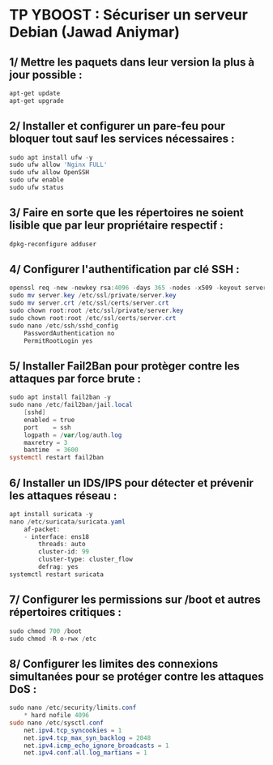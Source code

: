 # TP YBOOST : Sécuriser un serveur Debian (Jawad Aniymar)
## 1/ Mettre les paquets dans leur version la plus à jour possible :
````powershell
apt-get update
apt-get upgrade 
````
## 2/ Installer et configurer un pare-feu pour bloquer tout sauf les services nécessaires :
````powershell
sudo apt install ufw -y
sudo ufw allow 'Nginx FULL'
sudo ufw allow OpenSSH   
sudo ufw enable  
sudo ufw status    
````
## 3/ Faire en sorte que les répertoires ne soient lisible que par leur propriétaire respectif :
````powershell
dpkg-reconfigure adduser
````
## 4/ Configurer l'authentification par clé SSH :
````powershell
openssl req -new -newkey rsa:4096 -days 365 -nodes -x509 -keyout server.key -out server.crt
sudo mv server.key /etc/ssl/private/server.key
sudo mv server.crt /etc/ssl/certs/server.crt
sudo chown root:root /etc/ssl/private/server.key
sudo chown root:root /etc/ssl/certs/server.crt
sudo nano /etc/ssh/sshd_config
    PasswordAuthentication no
    PermitRootLogin yes
````
## 5/ Installer Fail2Ban pour protèger contre les attaques par force brute :
````powershell
sudo apt install fail2ban -y
sudo nano /etc/fail2ban/jail.local
    [sshd]
    enabled = true
    port    = ssh
    logpath = /var/log/auth.log
    maxretry = 3
    bantime  = 3600
systemctl restart fail2ban
````
## 6/ Installer un IDS/IPS pour détecter et prévenir les attaques réseau :
````powershell
apt install suricata -y
nano /etc/suricata/suricata.yaml
    af-packet:
    - interface: ens18
        threads: auto
        cluster-id: 99
        cluster-type: cluster_flow
        defrag: yes
systemctl restart suricata
````
## 7/ Configurer les permissions sur /boot et autres répertoires critiques :
````powershell
sudo chmod 700 /boot
sudo chmod -R o-rwx /etc
````
## 8/ Configurer les limites des connexions simultanées pour se protéger contre les attaques DoS :
````powershell
sudo nano /etc/security/limits.conf
    * hard nofile 4096
sudo nano /etc/sysctl.conf
    net.ipv4.tcp_syncookies = 1
    net.ipv4.tcp_max_syn_backlog = 2048
    net.ipv4.icmp_echo_ignore_broadcasts = 1
    net.ipv4.conf.all.log_martians = 1
````